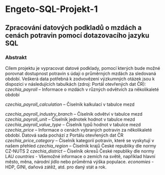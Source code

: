# Engeto-SQL-Projekt-1
## **Zpracování datových podkladů o mzdách a cenách potravin pomocí dotazovacího jazyku SQL**
### **Abstrakt**
Cílem projektu je vypracovat datové podklady, pomocí kterých bude možné porovnat dostupnost potravin s údaji o průměrných mzdách za sledovaná období.
Veškerá data potřebná k zodvovězení výzkumných otázek jsou k dispozici v následujících tabulkách (zdroj: Portál otevřených dat ČR):
  *czechia_payroll* – Informace o mzdách v různých odvětvích za několikaleté období
  
  *czechia_payroll_calculation* – Číselník kalkulací v tabulce mezd
  
  *czechia_payroll_industry_branch* – Číselník odvětví v tabulce mezd
  *czechia_payroll_unit* – Číselník jednotek hodnot v tabulce mezd
  *czechia_payroll_value_type* – Číselník typů hodnot v tabulce mezd
  *czechia_price* – Informace o cenách vybraných potravin za několikaleté období. Datová sada pochází z Portálu otevřených dat ČR
  *czechia_price_category* – Číselník kategorií potravin, které se vyskytují v našem přehled
  *czechia_region* – Číselník krajů České republiky dle normy CZ-NUTS 2
  *czechia_district* – Číselník okresů České republiky dle normy LAU
  *countries* - Všemožné informace o zemích na světě, například hlavní město, měna, národní jídlo nebo průměrná výška populace.
  *economies* - HDP, GINI, daňová zátěž, atd. pro daný stát a rok. 



